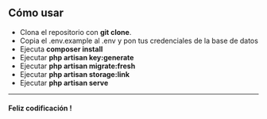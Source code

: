 ## Cómo usar

- Clona el repositorio con **git clone**.
- Copia el .env.example al .env y pon tus credenciales de la base de datos
- Ejecuta **composer install**
- Ejecutar **php artisan key:generate**
- Ejecutar **php artisan migrate:fresh**
- Ejecutar **php artisan storage:link**
- Ejecutar **php artisan serve**
------------


#### Feliz codificación !
